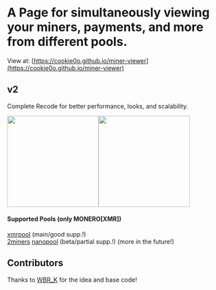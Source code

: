 # A Page for simultaneously viewing your miners, payments, and more from different pools.
View at: [https://cookie0o.github.io/miner-viewer](https://cookie0o.github.io/miner-viewer)

## v2
Complete Recode for better performance, looks, and scalability.
<div style="display: inline-flex;">
  <img src="https://github.com/sch-raphael/miner-viewer/assets/81589649/d7007190-edd5-4943-a295-b4fae183d498" style="height: 213px;"> 
  <img src="https://github.com/sch-raphael/miner-viewer/assets/81589649/d189f6a8-8431-42bb-9e61-a71d9ff1fbb7" style="height: 213px;"> 
</div>    

#### Supported Pools (only MONERO[XMR])
[xmrpool](https://web.xmrpool.eu) (main/good supp.!)   
[2miners](https://2miners.com) [nanopool](https://xmr.nanopool.org)  (beta/partial supp.!) 
(more in the future!)

## Contributors
Thanks to [WBR_K](https://github.com/wbrk-dev) for the idea and base code!
